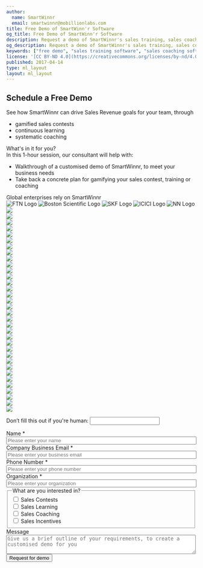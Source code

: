 ```yaml
---
author:
  name: SmartWinnr
  email: smartwinnr@mobillionlabs.com
title: Free Demo of SmartWinn'r Software
og_title: Free Demo of SmartWinn'r Software
description: Request a demo of SmartWinnr's sales training, sales coaching and sales contest Software which can help you to create a world class sales team
og_description: Request a demo of SmartWinnr's sales training, sales coaching and sales contest Software which can help you to create a world class sales team
keywords: ["free demo", "sales training software", "sales coaching software", "sales contest software"]
license: '[CC BY-ND 4.0](https://creativecommons.org/licenses/by-nd/4.0)'
published: 2017-04-14
type: ml_layout
layout: ml_layout
---
```


<section>
  <div class="padding50 ml-background-white">
    <div class="row">
      <div class="col-lg-6 col-md-6 col-sm-12 col-xs-12">
        <!-- <img class="ml-margin-bottom20 ml_request_demo_logo" src="/images/smartwinnr_white_logo 2.png" alt="SmartWinnr Logo"> -->
        <h1 class="ml_text_blue ml-margin-top-sections">Schedule a Free Demo</h1>
        <div class="ml_font_1_point_one ml_text_blue ">See how SmartWinnr can drive <span class="ml_text_bold">Sales Revenue goals</span> for your team, through
          <ul class="ml_text_blue">
            <li class="ml_font_1_point_one">gamified sales contests</li>
            <li class="ml_font_1_point_one">continuous learning</li>
            <li class="ml_font_1_point_one">systematic coaching</li>
          </ul>
        </div>
        <div class="ml_text_blue ml_font_1_point_one ml_text_bold ml-margin-top30">What's in it for you?</div>
        <div class="ml_font_1_point_one ml_text_blue ">In this 1-hour session, our consultant will help with:
          <ul class="ml_text_blue ">
            <li class="ml_font_1_point_one">Walkthrough of a <span class="ml_text_bold">customised demo</span> of SmartWinnr, to meet your business needs</li>
            <li class="ml_font_1_point_one">Take back a <span class="ml_text_bold">concrete plan</span> for gamifying your sales contest, training or coaching</li>
            <!-- <li class="ml_font_1_point_one">Start your <span class="ml_text_bold">free 1 month trial</span></li> -->
          </ul>
        </div>
        <div class="ml_text_blue ml_font_1_point_one ml_text_bold ml-margin-bottom20 ml-margin-top30">Global enterprises rely on SmartWinnr</div>
        <div class="row text-center">
          <img class="ml_company_logo_in_request_demo" src="/images/org-logos/fedex-logistics-logo.png" alt="FTN Logo">
          <img class="ml_company_logo_in_request_demo" src="/images/org-logos/bsc.png" alt="Boston Scientific Logo">
          <img class="ml_company_logo_in_request_demo" src="/images/org-logos/skf-logo.png" alt="SKF Logo">
          <img class="ml_company_logo_in_request_demo" src="/images/org-logos/icici logo.png" alt="ICICI Logo">
          <img class="ml_company_logo_in_request_demo" src="/images/org-logos/nn-logo.png" alt="NN Logo">
        </div> 
        <section class="swiper-margin-top-request-demo">
          <div class="swiper-container">
            <div class="swiper-wrapper">
              <div class="swiper-slide swiper-slide-request"> 
                <div class="row">
                  <div class="col-lg-12">
                      <img src="/images/g2badges/enterprise/1.png" class="swiper-img">
                  </div>
                </div>
              </div>
              <div class="swiper-slide swiper-slide-request"> 
                <div class="row">
                  <div class="col-lg-12">
                      <img src="/images/g2badges/enterprise/2.png" class="swiper-img">
                  </div>
                </div>
              </div>
              <div class="swiper-slide swiper-slide-request"> 
                <div class="row">
                  <div class="col-lg-12">
                      <img src="/images/g2badges/enterprise/3.png" class="swiper-img">
                  </div>
                </div>
              </div>
              <div class="swiper-slide swiper-slide-request"> 
                <div class="row">
                  <div class="col-lg-12">
                      <img src="/images/g2badges/enterprise/4.png" class="swiper-img">
                  </div>
                </div>
              </div>
              <div class="swiper-slide swiper-slide-request"> 
                <div class="row">
                  <div class="col-lg-12">
                      <img src="/images/g2badges/enterprise/5.png" class="swiper-img">
                  </div>
                </div>
              </div>
              <div class="swiper-slide swiper-slide-request"> 
                <div class="row">
                  <div class="col-lg-12">
                      <img src="/images/g2badges/enterprise/6.png" class="swiper-img">
                  </div>
                </div>
              </div>
              <div class="swiper-slide swiper-slide-request"> 
                <div class="row">
                  <div class="col-lg-12">
                      <img src="/images/g2badges/enterprise/7.png" class="swiper-img">
                  </div>
                </div>
              </div>
              <div class="swiper-slide swiper-slide-request"> 
                <div class="row">
                  <div class="col-lg-12">
                      <img src="/images/g2badges/enterprise/8.png" class="swiper-img">
                  </div>
                </div>
              </div>
              <div class="swiper-slide swiper-slide-request"> 
                <div class="row">
                  <div class="col-lg-12">
                      <img src="/images/g2badges/enterprise/9.png" class="swiper-img">
                  </div>
                </div>
              </div>
              <div class="swiper-slide swiper-slide-request"> 
                <div class="row">
                  <div class="col-lg-12">
                      <img src="/images/g2badges/enterprise/10.png" class="swiper-img">
                  </div>
                </div>
              </div>
              <div class="swiper-slide swiper-slide-request"> 
                <div class="row">
                  <div class="col-lg-12">
                      <img src="/images/g2badges/enterprise/11.png" class="swiper-img">
                  </div>
                </div>
              </div>
              <div class="swiper-slide swiper-slide-request"> 
                <div class="row">
                  <div class="col-lg-12">
                      <img src="/images/g2badges/enterprise/12.png" class="swiper-img">
                  </div>
                </div>
              </div>
              <div class="swiper-slide swiper-slide-request"> 
                <div class="row">
                  <div class="col-lg-12">
                      <img src="/images/g2badges/winter/1.png" class="swiper-img">
                  </div>
                </div>
              </div>
              <div class="swiper-slide swiper-slide-request"> 
                <div class="row">
                  <div class="col-lg-12">
                      <img src="/images/g2badges/winter/2.png" class="swiper-img">
                  </div>
                </div>
              </div>
              <div class="swiper-slide swiper-slide-request"> 
                <div class="row">
                  <div class="col-lg-12">
                      <img src="/images/g2badges/winter/3.png" class="swiper-img">
                  </div>
                </div>
              </div>
              <div class="swiper-slide swiper-slide-request"> 
                <div class="row">
                  <div class="col-lg-12">
                      <img src="/images/g2badges/winter/4.png" class="swiper-img">
                  </div>
                </div>
              </div>
              <div class="swiper-slide swiper-slide-request"> 
                <div class="row">
                  <div class="col-lg-12">
                      <img src="/images/g2badges/winter/5.png" class="swiper-img">
                  </div>
                </div>
              </div>
              <div class="swiper-slide swiper-slide-request"> 
                <div class="row">
                  <div class="col-lg-12">
                      <img src="/images/g2badges/winter/6.png" class="swiper-img">
                  </div>
                </div>
              </div>
              <div class="swiper-slide swiper-slide-request"> 
                <div class="row">
                  <div class="col-lg-12">
                      <img src="/images/g2badges/winter/7.png" class="swiper-img">
                  </div>
                </div>
              </div>
              <div class="swiper-slide swiper-slide-request"> 
                <div class="row">
                  <div class="col-lg-12">
                      <img src="/images/g2badges/winter/8.png" class="swiper-img">
                  </div>
                </div>
              </div>
              <div class="swiper-slide swiper-slide-request"> 
                <div class="row">
                  <div class="col-lg-12">
                      <img src="/images/g2badges/winter/9.png" class="swiper-img">
                  </div>
                </div>
              </div>
              <div class="swiper-slide swiper-slide-request"> 
                <div class="row">
                  <div class="col-lg-12">
                      <img src="/images/g2badges/winter/10.png" class="swiper-img">
                  </div>
                </div>
              </div>
              <div class="swiper-slide swiper-slide-request"> 
                <div class="row">
                  <div class="col-lg-12">
                      <img src="/images/g2badges/winter/11.png" class="swiper-img">
                  </div>
                </div>
              </div>
              <div class="swiper-slide swiper-slide-request"> 
                <div class="row">
                  <div class="col-lg-12">
                      <img src="/images/g2badges/winter/12.png" class="swiper-img">
                  </div>
                </div>
              </div>
              <div class="swiper-slide swiper-slide-request"> 
                <div class="row">
                  <div class="col-lg-12">
                      <img src="/images/g2badges/mid-market/1.png" class="swiper-img">
                  </div>
                </div>
              </div>
              <div class="swiper-slide swiper-slide-request"> 
                <div class="row">
                  <div class="col-lg-12">
                      <img src="/images/g2badges/mid-market/2.png" class="swiper-img">
                  </div>
                </div>
              </div>
              <div class="swiper-slide swiper-slide-request"> 
                <div class="row">
                  <div class="col-lg-12">
                      <img src="/images/g2badges/mid-market/3.png" class="swiper-img">
                  </div>
                </div>
              </div>
              <div class="swiper-slide swiper-slide-request"> 
                <div class="row">
                  <div class="col-lg-12">
                      <img src="/images/g2badges/mid-market/4.png" class="swiper-img">
                  </div>
                </div>
              </div>
              <div class="swiper-slide swiper-slide-request"> 
                <div class="row">
                  <div class="col-lg-12">
                      <img src="/images/g2badges/mid-market/5.png" class="swiper-img">
                  </div>
                </div>
              </div>
              <div class="swiper-slide swiper-slide-request"> 
                <div class="row">
                  <div class="col-lg-12">
                      <img src="/images/g2badges/mid-market/6.png" class="swiper-img">
                  </div>
                </div>
              </div>
              <div class="swiper-slide swiper-slide-request"> 
                <div class="row">
                  <div class="col-lg-12">
                      <img src="/images/g2badges/mid-market/7.png" class="swiper-img">
                  </div>
                </div>
              </div>
              <div class="swiper-slide swiper-slide-request"> 
                <div class="row">
                  <div class="col-lg-12">
                      <img src="/images/g2badges/mid-market/8.png" class="swiper-img">
                  </div>
                </div>
              </div>
              <div class="swiper-slide swiper-slide-request"> 
                <div class="row">
                  <div class="col-lg-12">
                      <img src="/images/g2badges/asia-pacific/1.png" class="swiper-img">
                  </div>
                </div>
              </div>
              <div class="swiper-slide swiper-slide-request"> 
                <div class="row">
                  <div class="col-lg-12">
                      <img src="/images/g2badges/asia-pacific/2.png" class="swiper-img">
                  </div>
                </div>
              </div>
            </div>
            <!-- Add Arrows -->
            <div class="swiper-button-next "></div>
            <div class="swiper-button-prev"></div>
          </div>  
        </section>
      </div>
      <div class="col-lg-1 col-md-1 col-sm-12 col-xs-12"></div>
      <div class="col-lg-5 col-md-5 col-sm-12 col-xs-12">
        <form class="ml_request_demo_signup" action="https://bu4y0vkrwi.execute-api.us-west-2.amazonaws.com/prod" method="post" id="webform-client-form-11" accept-charset="UTF-8" data-netlify="true" netlify-honeypot="_honeypot">
        <input name="_honeypot" style="display:none" type="text">
            <input type="hidden" name="_to" value="94867cb7283ac9911fadb73040c85fbe11aeafbffb09">
            <input type="hidden" name="_redirect" value="https://smartwinnr.com/form-successful">
          <div>
            <p class="hidden">
              <label>Don’t fill this out if you're human: <input name="bot-field" /></label>
            </p>
            <!-- <div class="row">
              <div class="col-lg-6 col-md-6 col-sm-12 col-xs-12 padding0"> -->
                <div  class="form-item">
                  <label class="" for="edit-submitted-name">Name <span class="form-required" title="This field is required.">*</span></label>
                  <input required="required" placeholder="Please enter your name" type="text" id="edit-submitted-name" name="submitted[name]" value="" size="60" maxlength="128" class="form-text required" />
                </div>
              <!-- </div>
              <div class="col-lg-6 col-md-6 col-sm-12 col-xs-12 padding0 ml_padding_left_10"> -->
                <div  class="form-item">
                  <label class="" for="edit-submitted-email">Company Business Email <span class="form-required" title="This field is required.">*</span></label>
                  <input required="required" class="email form-text form-email required" placeholder="Please enter your business email" type="email" id="edit-submitted-email" name="submitted[email]" size="60" />
                </div>
              <!-- </div>
            </div>
            <div class="row">
              <div class="col-lg-6 col-md-6 col-sm-12 col-xs-12 padding0"> -->
                <div  class="form-item">
                  <label class="" for="edit-submitted-phone-number">Phone Number <span class="form-required" title="This field is required.">*</span></label>
                  <input required="required" placeholder="Please enter your phone number" type="text" id="edit-submitted-phone-number" name="submitted[phone_number]" value="" size="60" maxlength="128" class="form-text" />
                </div>
              <!-- </div>
              <div class="col-lg-6 col-md-6 col-sm-12 col-xs-12 padding0 ml_padding_left_10"> -->
                <div  class="form-item">
                  <label class="" for="edit-submitted-company-name">Organization <span class="form-required" title="This field is required.">*</span></label>
                  <input required="required" placeholder="Please enter your organization" type="text" id="edit-submitted-company-name" name="submitted[company_name]" value="" size="60" maxlength="128" class="form-text required" />
                </div>
              <!-- </div>
            </div> -->
            <fieldset>
              <legend class="ml_form_legend ml_body_text_white">What are you interested in?</legend>
              <div class="row">
                <div class="col-lg-6 col-md-6 col-sm-6 col-xs-6 padding0 ml_padding_left_10">
                  <span class="ml-margin-right10">
                    <input type="checkbox" class="ml_checbox_input" name="sales_contest" id="sales_contest" value="Sales Contests">
                    <label class="ml_font_weight_normal" for="sales_contest"> Sales Contests </label>
                  </span>
                </div>
                <div class="col-lg-6 col-md-6 col-sm-6 col-xs-6 padding0 ml_padding_left_10">
                  <span class="ml-margin-right10">
                    <input type="checkbox" class="ml_checbox_input" name="sales_learning" id="sales_learning" value="Sales Learning">
                    <label class="ml_font_weight_normal" for="sales_learning"> Sales Learning </label>
                  </span>
                </div>
                <div class="col-lg-6 col-md-6 col-sm-6 col-xs-6 padding0 ml_padding_left_10">
                  <span class="ml-margin-right10">
                    <input type="checkbox" class="ml_checbox_input" name="sales_coaching" id="sales_coaching" value="Sales Coaching">
                    <label class="ml_font_weight_normal" for="sales_coaching"> Sales Coaching </label>
                  </span>
                </div>
                <div class="col-lg-6 col-md-6 col-sm-6 col-xs-6 padding0 ml_padding_left_10">
                  <span class="ml-margin-right10">
                    <input type="checkbox" class="ml_checbox_input" name="sales_incentives" id="sales_incentives" value="Sales Incentives">
                    <label class="ml_font_weight_normal" for="sales_incentives"> Sales Incentives </label>
                  </span>
                </div>
              </div>
            </fieldset>
            <div  class="form-item">
              <label class="" for="edit-submitted-message">Message </label>
              <textarea placeholder="Give us a brief outline of your requirements, to create a customised demo for you" id="edit-submitted-message" name="submitted[message]" cols="60" rows="3" class="form-textarea"></textarea>
            </div>
            <input type="hidden" name="details[sid]" />
            <input type="hidden" name="details[page_num]" value="1" />
            <input type="hidden" name="details[page_count]" value="1" />
            <input type="hidden" name="details[finished]" value="0" />
            <input type="hidden" name="form_build_id" value="form-tF8e92Q7jjjIwQLZpoEP76p1bd1_SSsc_ysKTTOhfMw" />
            <input type="hidden" name="form_id" value="webform_client_form_11" />
            <!-- <div class="ml-subtext ml_font_1_point_one padding10">
              We're committed to your privacy. SmartWinnr uses the information you provide to us to contact you about our relevant content, products, and services. You may unsubscribe from these communications at any time. For more information, check out our <a class="ml_body_text_blue" href="/about-us/privacy-policy/" target="_blank">Privacy Policy</a>.
            </div> -->
            <div class="form-actions text-center">
              <input class="webform-submit form-submit" type="submit" name="op" value="Request for demo"></input>
            </div>
          </div>
        </form>
      </div>
    </div>
  </div>
</section>



<!-- <section class="ml-key-points ml-background-white">
  <div class="padding50">
    <div class="row">
      <div class="col-md-12 col-sm-12">
        <h1 class="text-center ml_body_text_black ml-margin-bottom20">Global enterprises rely on SmartWinnr</h1>
      </div>
    </div>
    <div class="row text-center">
      <img class="ml_company_logo" src="/images/org-logos/bsc.png" alt="Boston Scientific Logo">
      <img class="ml_company_logo" src="/images/org-logos/icici logo.png" alt="ICICI Logo">
      <img class="ml_company_logo" src="/images/org-logos/poly-logo.svg" alt="Polycom Logo">
      <img class="ml_company_logo" src="/images/org-logos/nn-logo.png" alt="NN Logo">
      <img class="ml_company_logo" src="/images/org-logos/skf-logo.png" alt="SKF Logo">
      <img class="ml_company_logo" src="/images/org-logos/fedex-logistics-logo.png" alt="FTN Logo">
      <img class="ml_company_logo" src="/images/org-logos/convatech-logo.png" alt="Convatec Logo">
      <img class="ml_company_logo" src="/images/org-logos/nouvmed logo.png" alt="Nouvmed Logo">
      <img class="ml_company_logo" src="/images/org-logos/Regrow-biosciences-logo.png" alt="Regrow Logo">
      <img class="ml_company_logo" src="/images/org-logos/hcr-logo-2x.png" alt="HCR Logo">
      <img class="ml_company_logo" src="/images/org-logos/canara-hsbc-logo.png" alt="Canara HSBC Logo">
      <img class="ml_company_logo ml_height_30" src="/images/org-logos/icici-securities-logo1.png" alt="ICICI Securities Logo">
      <img class="ml_company_logo ml_height_30" src="/images/org-logos/transforce-logo.png" alt="Transforce Logo">
    </div>
  </div>
</section> -->


<script>
  (function (c, p, d, u, id, i) {
    id = ''; // Optional Custom ID for user in your system
    u = 'https://tracking.g2crowd.com/attribution_tracking/conversions/' + c + '.js?p=' + encodeURI(p) + '&e=' + id;
    i = document.createElement('script');
    i.type = 'application/javascript';
    i.async = true;
    i.src = u;
    d.getElementsByTagName('head')[0].appendChild(i);
  }("4413", document.location.href, document));
</script>

<script>
   var swiper = new Swiper('.swiper-container', {
      effect: 'coverflow',
      grabCursor: true,
      centeredSlides: true,
      slidesPerView: 'auto',
      spaceBetween: 80,
        autoplay: {
          delay: 2500,
          disableOnInteraction: false,
        },
      coverflowEffect: {
        rotate: 0,
        stretch: 0,
        depth: 100,
        modifier: 1,
        slideShadows: false,
      },
      pagination: {
        el: '.swiper-pagination',
      },
        navigation: {
        nextEl: '.swiper-button-next',
        prevEl: '.swiper-button-prev',
      },
    });
</script>